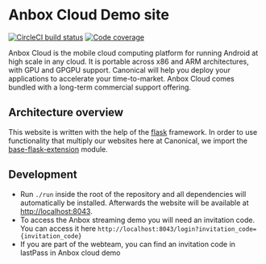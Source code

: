 # Anbox Cloud Demo site

[![CircleCI build status](https://circleci.com/gh/canonical-web-and-design/anbox-cloud.io.svg?style=shield)](https://circleci.com/gh/canonical-web-and-design/anbox-cloud.io) [![Code coverage](https://codecov.io/gh/canonical-web-and-design/anbox-cloud.io/branch/master/graph/badge.svg)](https://codecov.io/gh/canonical-web-and-design/anbox-cloud.io)

Anbox Cloud is the mobile cloud computing platform for running Android at high scale in any cloud. It is portable across x86 and ARM architectures, with GPU and GPGPU support. Canonical will help you deploy your applications to accelerate your time-to-market. Anbox Cloud comes bundled with a long-term commercial support offering.

## Architecture overview

This website is written with the help of the [flask](http://flask.pocoo.org/) framework. In order to use functionality that multiply our websites here at Canonical, we import the [base-flask-extension](https://github.com/canonical-web-and-design/canonicalwebteam.flask-base) module.


## Development

- Run `./run` inside the root of the repository and all dependencies will automatically be installed. Afterwards the website will be available at <http://localhost:8043>.
- To access the Anbox streaming demo you will need an invitation code. You can access it here `http://localhost:8043/login?invitation_code={invitation_code}`
- If you are part of the webteam, you can find an invitation code in lastPass in Anbox cloud demo
